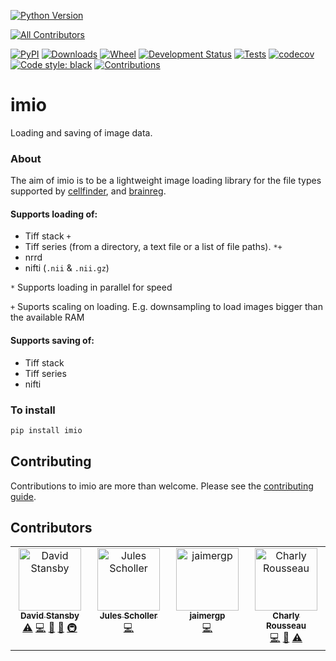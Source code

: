 [![Python Version](https://img.shields.io/pypi/pyversions/imio.svg)](https://pypi.org/project/imio)
<!-- ALL-CONTRIBUTORS-BADGE:START - Do not remove or modify this section -->
[![All Contributors](https://img.shields.io/badge/all_contributors-1-orange.svg?style=flat-square)](#contributors-)
<!-- ALL-CONTRIBUTORS-BADGE:END -->
[![PyPI](https://img.shields.io/pypi/v/imio.svg)](https://pypi.org/project/imio)
[![Downloads](https://pepy.tech/badge/imio)](https://pepy.tech/project/imio)
[![Wheel](https://img.shields.io/pypi/wheel/imio.svg)](https://pypi.org/project/imio)
[![Development Status](https://img.shields.io/pypi/status/imio.svg)](https://github.com/brainglobe/imio)
[![Tests](https://img.shields.io/github/workflow/status/brainglobe/imio/tests)](
    https://github.com/brainglobe/imio/actions)
[![codecov](https://codecov.io/gh/brainglobe/imio/branch/master/graph/badge.svg?token=M1BXRDJ9V4)](https://codecov.io/gh/brainglobe/imio)[![Code style: black](https://img.shields.io/badge/code%20style-black-000000.svg)](https://github.com/python/black)
[![Contributions](https://img.shields.io/badge/Contributions-Welcome-brightgreen.svg)](https://github.com/brainglobe/imio)

# imio
Loading and saving of image data.

### About
The aim of imio is to be a lightweight image loading library for the file types
 supported by [cellfinder](https://github.com/brainglobe/cellfinder), and
 [brainreg](https://github.com/brainglobe/brainreg).

#### Supports loading of:
* Tiff stack `+`
* Tiff series (from a directory, a text file or a list of file paths). `*+`
* nrrd
* nifti (`.nii` & `.nii.gz`)

`*` Supports loading in parallel for speed

`+` Suports scaling on loading. E.g. downsampling to load images bigger than the
available RAM

#### Supports saving of:
* Tiff stack
* Tiff series
* nifti

### To install
```bash
pip install imio
```

## Contributing
Contributions to imio are more than welcome. Please see the [contributing guide](https://github.com/brainglobe/.github/blob/main/CONTRIBUTING.md).

## Contributors

<!-- ALL-CONTRIBUTORS-LIST:START - Do not remove or modify this section -->
<!-- prettier-ignore-start -->
<!-- markdownlint-disable -->
<table>
  <tbody>
    <tr>
      <td align="center" valign="top" width="14.28%"><a href="https://www.davidstansby.com"><img src="https://avatars.githubusercontent.com/u/6197628?v=4?s=100" width="100px;" alt="David Stansby"/><br /><sub><b>David Stansby</b></sub></a><br /><a href="https://github.com/brainglobe/imio/commits?author=dstansby" title="Tests">⚠️</a> <a href="https://github.com/brainglobe/imio/commits?author=dstansby" title="Code">💻</a> <a href="#maintenance-dstansby" title="Maintenance">🚧</a> <a href="https://github.com/brainglobe/imio/pulls?q=is%3Apr+reviewed-by%3Adstansby" title="Reviewed Pull Requests">👀</a> <a href="#infra-dstansby" title="Infrastructure (Hosting, Build-Tools, etc)">🚇</a></td>
      <td align="center" valign="top" width="14.28%"><a href="https://www.jscholler.com/"><img src="https://avatars.githubusercontent.com/u/23705332?v=4?s=100" width="100px;" alt="Jules Scholler"/><br /><sub><b>Jules Scholler</b></sub></a><br /><a href="https://github.com/brainglobe/imio/commits?author=JulesScholler" title="Code">💻</a></td>
      <td align="center" valign="top" width="14.28%"><a href="https://github.com/jaimergp"><img src="https://avatars.githubusercontent.com/u/2559438?v=4?s=100" width="100px;" alt="jaimergp"/><br /><sub><b>jaimergp</b></sub></a><br /><a href="https://github.com/brainglobe/imio/commits?author=jaimergp" title="Code">💻</a></td>
      <td align="center" valign="top" width="14.28%"><a href="https://github.com/crousseau"><img src="https://avatars.githubusercontent.com/u/13150960?v=4?s=100" width="100px;" alt="Charly Rousseau"/><br /><sub><b>Charly Rousseau</b></sub></a><br /><a href="https://github.com/brainglobe/imio/commits?author=crousseau" title="Code">💻</a> <a href="#ideas-crousseau" title="Ideas, Planning, & Feedback">🤔</a> <a href="https://github.com/brainglobe/imio/commits?author=crousseau" title="Tests">⚠️</a></td>
    </tr>
  </tbody>
</table>

<!-- markdownlint-restore -->
<!-- prettier-ignore-end -->

<!-- ALL-CONTRIBUTORS-LIST:END -->
<!-- prettier-ignore-start -->
<!-- markdownlint-disable -->

<!-- markdownlint-restore -->
<!-- prettier-ignore-end -->

<!-- ALL-CONTRIBUTORS-LIST:END -->
